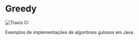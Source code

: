 # Greedy
![Travis CI](https://api.travis-ci.org/gustavosotnas/Greedy.svg?branch=master)

Exemplos de implementações de algoritmos gulosos em Java.

